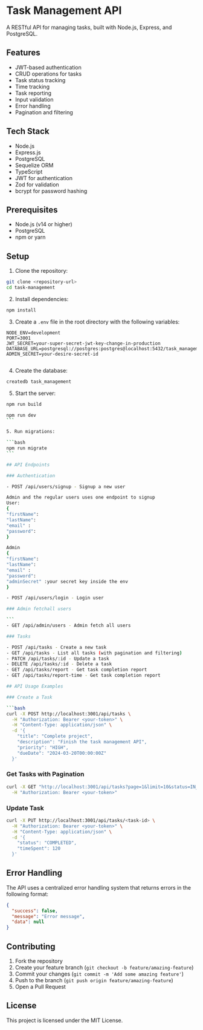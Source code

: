 # Task Management API

A RESTful API for managing tasks, built with Node.js, Express, and PostgreSQL.

## Features

- JWT-based authentication
- CRUD operations for tasks
- Task status tracking
- Time tracking
- Task reporting
- Input validation
- Error handling
- Pagination and filtering

## Tech Stack

- Node.js
- Express.js
- PostgreSQL
- Sequelize ORM
- TypeScript
- JWT for authentication
- Zod for validation
- bcrypt for password hashing

## Prerequisites

- Node.js (v14 or higher)
- PostgreSQL
- npm or yarn

## Setup

1. Clone the repository:

```bash
git clone <repository-url>
cd task-management
```

2. Install dependencies:

```bash
npm install
```

3. Create a `.env` file in the root directory with the following variables:

```env
NODE_ENV=development
PORT=3001
JWT_SECRET=your-super-secret-jwt-key-change-in-production
DATABASE_URL=postgresql://postgres:postgres@localhost:5432/task_management
ADMIN_SECRET=your-desire-secret-id


```

4. Create the database:

```bash
createdb task_management
```

5. Start the server:

```bash
npm run build
```

````bash
npm run dev
```

5. Run migrations:

```bash
npm run migrate
```

## API Endpoints

### Authentication

- POST /api/users/signup - Signup a new user

Admin and the regular users uses one endpoint to signup
User:
{
"firstName":
"lastName":
"email" :
"password":
}

Admin
{
"firstName":
"lastName":
"email" :
"password":
"adminSecret" :your secret key inside the env
}

- POST /api/users/login - Login user

### Admin fetchall users

```
- GET /api/admin/users - Admin fetch all users

### Tasks

- POST /api/tasks - Create a new task
- GET /api/tasks - List all tasks (with pagination and filtering)
- PATCH /api/tasks/:id - Update a task
- DELETE /api/tasks/:id - Delete a task
- GET /api/tasks/report - Get task completion report
- GET /api/tasks/report-time - Get task completion report

## API Usage Examples

### Create a Task

```bash
curl -X POST http://localhost:3001/api/tasks \
  -H "Authorization: Bearer <your-token>" \
  -H "Content-Type: application/json" \
  -d '{
    "title": "Complete project",
    "description": "Finish the task management API",
    "priority": "HIGH",
    "dueDate": "2024-03-20T00:00:00Z"
  }'
````

### Get Tasks with Pagination

```bash
curl -X GET "http://localhost:3001/api/tasks?page=1&limit=10&status=IN_PROGRESS" \
  -H "Authorization: Bearer <your-token>"
```

### Update Task

```bash
curl -X PUT http://localhost:3001/api/tasks/<task-id> \
  -H "Authorization: Bearer <your-token>" \
  -H "Content-Type: application/json" \
  -d '{
    "status": "COMPLETED",
    "timeSpent": 120
  }'
```

## Error Handling

The API uses a centralized error handling system that returns errors in the following format:

```json
{
  "success": false,
  "message": "Error message",
  "data": null
}
```

## Contributing

1. Fork the repository
2. Create your feature branch (`git checkout -b feature/amazing-feature`)
3. Commit your changes (`git commit -m 'Add some amazing feature'`)
4. Push to the branch (`git push origin feature/amazing-feature`)
5. Open a Pull Request

## License

This project is licensed under the MIT License.
